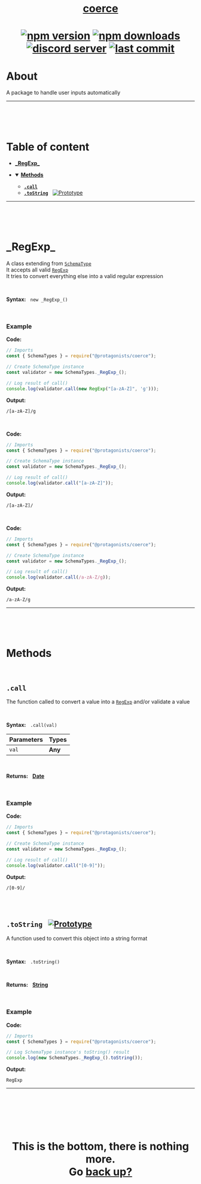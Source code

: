 <div id="top" align="center">

<h1><a href="https://github.com/ThePywon/coerce">coerce</a><h1>

[![npm version](https://img.shields.io/npm/v/@protagonists/coerce)](https://github.com/ThePywon/coerce)
[![npm downloads](https://img.shields.io/npm/dt/@protagonists/coerce)](https://github.com/ThePywon/coerce)
[![discord server](https://img.shields.io/discord/937758194736955443?logo=discord&logoColor=white)](https://discord.gg/cwhj3EgqGP)
[![last commit](https://img.shields.io/github/last-commit/ThePywon/coerce)](https://github.com/ThePywon/coerce)

</div>


# About

A package to handle user inputs automatically

---

<br/><br/><br/>

# Table of content

* [**\_RegExp\_**](#regexp)

* <details open><summary><a href="#methods"><b>Methods</b></a></summary>
  <p>

  * [**`.call`**](#call)
  * [**`.toString`**](#tostring) &nbsp; [![Prototype](https://shields.io/badge/-Prototype-orange)](https://javascript.info/prototype-inheritance)
    
  </p>
</details>

---

<br/><br/><br/>



<a id="regexp"></a>

# \_RegExp\_

A class extending from [`SchemaType`](https://github.com/ThePywon/coerce/blob/main/documentation/SchemaType.md)  
It accepts all valid [`RegExp`](https://javascript.info/regular-expressions)  
It tries to convert everything else into a valid regular expression

<br/>

**Syntax:** &nbsp; `new _RegExp_()`

<br/>

### **Example**

**Code:**

```js
// Imports
const { SchemaTypes } = require("@protagonists/coerce");

// Create SchemaType instance
const validator = new SchemaTypes._RegExp_();

// Log result of call()
console.log(validator.call(new RegExp("[a-zA-Z]", 'g')));
```

**Output:**

```
/[a-zA-Z]/g
```

<br/>

**Code:**

```js
// Imports
const { SchemaTypes } = require("@protagonists/coerce");

// Create SchemaType instance
const validator = new SchemaTypes._RegExp_();

// Log result of call()
console.log(validator.call("[a-zA-Z]"));
```

**Output:**

```
/[a-zA-Z]/
```

<br/>

**Code:**

```js
// Imports
const { SchemaTypes } = require("@protagonists/coerce");

// Create SchemaType instance
const validator = new SchemaTypes._RegExp_();

// Log result of call()
console.log(validator.call(/a-zA-Z/g));
```

**Output:**

```
/a-zA-Z/g
```

---

<br/><br/><br/>

# Methods

<br/>

## `.call`

The function called to convert a value into a [`RegExp`](https://javascript.info/regular-expressions) and/or validate a value

<br/>

**Syntax:** &nbsp; `.call(val)`

|**Parameters**|**Types**|
|-|-|
|`val`|**Any**|

<br/>

**Returns:** &nbsp; [**Date**](https://javascript.info/date)

<br/>

### **Example**

**Code:**

```js
// Imports
const { SchemaTypes } = require("@protagonists/coerce");

// Create SchemaType instance
const validator = new SchemaTypes._RegExp_();

// Log result of call()
console.log(validator.call("[0-9]"));
```

**Output:**

```
/[0-9]/
```

<br/><br/>

<a id="tostring"></a>

## `.toString` &nbsp; [![Prototype](https://shields.io/badge/-Prototype-orange)](https://javascript.info/prototype-inheritance)

A function used to convert this object into a string format

<br/>

**Syntax:** &nbsp; `.toString()`

<br/>

**Returns:** &nbsp; [**String**](https://javascript.info/string)

<br/>

### **Example**

**Code:**

```js
// Imports
const { SchemaTypes } = require("@protagonists/coerce");

// Log SchemaType instance's toString() result
console.log(new SchemaTypes._RegExp_().toString());
```

**Output:**

```
RegExp
```

---

<br/><br/><br/><br/><br/>

<h1 align="center">This is the bottom, there is nothing more.<br/>
Go <a href="#top">back up?</a></h1>
